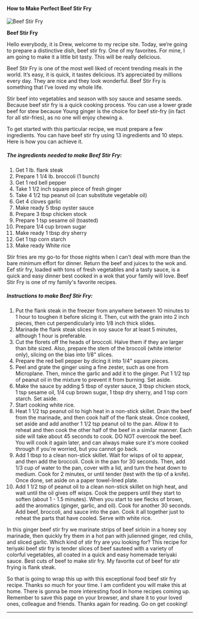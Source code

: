             

#### How to Make Perfect Beef Stir Fry

![Beef Stir Fry](https://img-global.cpcdn.com/recipes/f8d027e6582ce825/751x532cq70/beef-stir-fry-recipe-main-photo.jpg)

**Beef Stir Fry**

Hello everybody, it is Drew, welcome to my recipe site. Today, we’re going to prepare a distinctive dish, beef stir fry. One of my favorites. For mine, I am going to make it a little bit tasty. This will be really delicious.

Beef Stir Fry is one of the most well liked of recent trending meals in the world. It’s easy, it is quick, it tastes delicious. It’s appreciated by millions every day. They are nice and they look wonderful. Beef Stir Fry is something that I’ve loved my whole life.

Stir beef into vegetables and season with soy sauce and sesame seeds. Because beef stir fry is a quick cooking process. You can use a lower grade beef for stew because Young ginger is the choice for beef stir-fry (in fact for all stir-fries), as no one will enjoy chewing a.

To get started with this particular recipe, we must prepare a few ingredients. You can have beef stir fry using 13 ingredients and 10 steps. Here is how you can achieve it.

##### The ingredients needed to make Beef Stir Fry:

1.  Get 1 lb. flank steak
2.  Prepare 1 1/4 lb. broccoli (1 bunch)
3.  Get 1 red bell pepper
4.  Take 1 1/2 inch square piece of fresh ginger
5.  Take 4 1/2 tsp peanut oil (can substitute vegetable oil)
6.  Get 4 cloves garlic
7.  Make ready 5 tbsp oyster sauce
8.  Prepare 3 tbsp chicken stock
9.  Prepare 1 tsp sesame oil (toasted)
10.  Prepare 1/4 cup brown sugar
11.  Make ready 1 tbsp dry sherry
12.  Get 1 tsp corn starch
13.  Make ready White rice

Stir fries are my go-to for those nights when I can't deal with more than the bare minimum effort for dinner. Return the beef and juices to the wok and. Eef stir fry, loaded with tons of fresh vegetables and a tasty sauce, is a quick and easy dinner best cooked in a wok that your family will love. Beef Stir Fry is one of my family's favorite recipes.

##### Instructions to make Beef Stir Fry:

1.  Put the flank steak in the freezer from anywhere between 10 minutes to 1 hour to toughen it before slicing it. Then, cut with the grain into 2 inch pieces, then cut perpendicularly into 1/8 inch thick slides.
2.  Marinade the flank steak slices in soy sauce for at least 5 minutes, although 1 hour is preferable.
3.  Cut the florets off the heads of broccoli. Halve them if they are larger than bite sized. Also, prepare the stem of the broccoli (white interior only), slicing on the bias into 1/8" slices.
4.  Prepare the red bell pepper by dicing it into 1/4" square pieces.
5.  Peel and grate the ginger using a fine zester, such as one from Microplane. Then, mince the garlic and add it to the ginger. Put 1 1/2 tsp of peanut oil in the mixture to prevent it from burning. Set aside.
6.  Make the sauce by adding 5 tbsp of oyster sauce, 3 tbsp chicken stock, 1 tsp sesame oil, 1/4 cup brown sugar, 1 tbsp dry sherry, and 1 tsp corn starch. Set aside.
7.  Start cooking white rice.
8.  Heat 1 1/2 tsp peanut oil to high heat in a non-stick skillet. Drain the beef from the marinade, and then cook half of the flank steak. Once cooked, set aside and add another 1 1/2 tsp peanut oil to the pan. Allow it to reheat and then cook the other half of the beef in a similar manner. Each side will take about 45 seconds to cook. DO NOT overcook the beef. You will cook it again later, and can always make sure it's more cooked through if you're worried, but you cannot go back.
9.  Add 1 tbsp to a clean non-stick skillet. Wait for wisps of oil to appear, and then add the broccoli. Cook in the pan for 30 seconds. Then, add 1/3 cup of water to the pan, cover with a lid, and turn the heat down to medium. Cook for 2 minutes, or until tender (test with the tip of a knife). Once done, set aside on a paper towel-lined plate.
10.  Add 1 1/2 tsp of peanut oil to a clean non-stick skillet on high heat, and wait until the oil gives off wisps. Cook the peppers until they start to soften (about 1 - 1.5 minutes). When you start to see flecks of brown, add the aromatics (ginger, garlic, and oil). Cook for another 30 seconds. Add beef, broccoli, and sauce into the pan. Cook it all together just to reheat the parts that have cooled. Serve with white rice.

In this ginger beef stir fry we marinate strips of beef sirloin in a honey soy marinade, then quickly fry them in a hot pan with julienned ginger, red chilis, and sliced garlic. Which kind of stir fry are you looking for? This recipe for teriyaki beef stir fry is tender slices of beef sauteed with a variety of colorful vegetables, all coated in a quick and easy homemade teriyaki sauce. Best cuts of beef to make stir fry. My favorite cut of beef for stir frying is flank steak.

So that is going to wrap this up with this exceptional food beef stir fry recipe. Thanks so much for your time. I am confident you will make this at home. There is gonna be more interesting food in home recipes coming up. Remember to save this page on your browser, and share it to your loved ones, colleague and friends. Thanks again for reading. Go on get cooking!

* * *